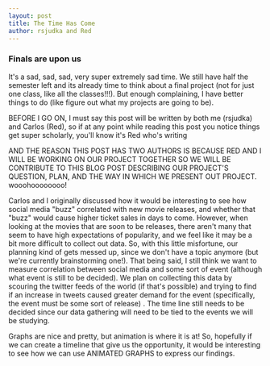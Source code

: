 ```yaml
---
layout: post
title: The Time Has Come
author: rsjudka and Red
---
```



### Finals are upon us

It's a sad, sad, sad, very super extremely sad time. We still have half the semester left and its already time to think about a final project (not for just one class, like all the classes!!!). But enough complaining, I have better things to do (like figure out what my projects are going to be).

BEFORE I GO ON, I must say this post will be written by both me (rsjudka) and Carlos (Red), so if at any point while reading this post you notice things get super scholarly, you'll know it's Red who's writing

AND THE REASON THIS POST HAS TWO AUTHORS IS BECAUSE RED AND I WILL BE WORKING ON OUR PROJECT TOGETHER SO WE WILL BE CONTRIBUTE TO THIS BLOG POST DESCRIBING OUR PROJECT'S QUESTION, PLAN, AND THE WAY IN WHICH WE PRESENT OUT PROJECT. wooohoooooooo!

Carlos and I originally discussed how it would be interesting to see how social media "buzz" correlated with new movie releases, and whether that "buzz" would cause higher ticket sales in days to come. However, when looking at the movies that are soon to be releases, there aren't many that seem to have high expectations of popularity, and we feel like it may be a bit more difficult to collect out data. So, with this little misfortune, our planning kind of gets messed up, since we don't have a topic anymore (but we're currently brainstorming one!). That being said, I still think we want to measure correlation between social media and some sort of event (although what event is still to be decided). We plan on collecting this data by scouring the twitter feeds of the world (if that's possible) and trying to find if an increase in tweets caused greater demand for the event (specifically, the event must be some sort of release) . The time line still needs to be decided since our data gathering will need to be tied to the events we will be studying.

Graphs are nice and pretty, but animation is where it is at! So, hopefully if we can create a timeline that give us the opportunity, it would be interesting to see how we can use ANIMATED GRAPHS to express our findings.
